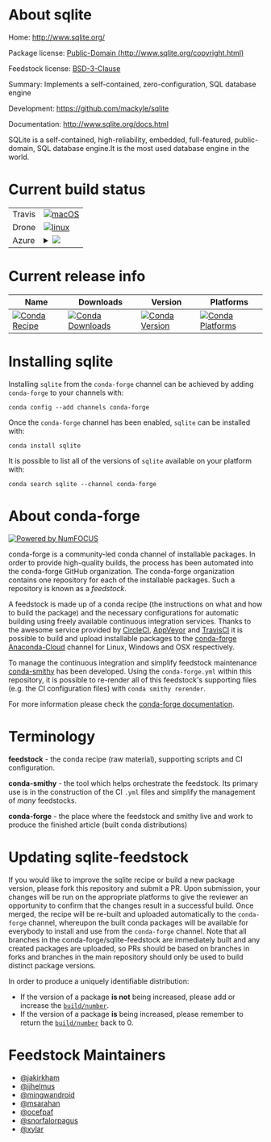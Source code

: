 About sqlite
============

Home: http://www.sqlite.org/

Package license: [Public-Domain (http://www.sqlite.org/copyright.html)](http://www.sqlite.org/copyright.html)

Feedstock license: [BSD-3-Clause](https://github.com/conda-forge/sqlite-feedstock/blob/master/LICENSE.txt)

Summary: Implements a self-contained, zero-configuration, SQL database engine

Development: https://github.com/mackyle/sqlite

Documentation: http://www.sqlite.org/docs.html

SQLite is a self-contained, high-reliability, embedded, full-featured,
public-domain, SQL database engine.It is the most used database engine
in the world.


Current build status
====================


<table><tr>
    <td>Travis</td>
    <td>
      <a href="https://travis-ci.com/conda-forge/sqlite-feedstock">
        <img alt="macOS" src="https://img.shields.io/travis/com/conda-forge/sqlite-feedstock/master.svg?label=macOS">
      </a>
    </td>
  </tr><tr>
    <td>Drone</td>
    <td>
      <a href="https://cloud.drone.io/conda-forge/sqlite-feedstock">
        <img alt="linux" src="https://img.shields.io/drone/build/conda-forge/sqlite-feedstock/master.svg?label=Linux">
      </a>
    </td>
  </tr>
    
  <tr>
    <td>Azure</td>
    <td>
      <details>
        <summary>
          <a href="https://dev.azure.com/conda-forge/feedstock-builds/_build/latest?definitionId=1960&branchName=master">
            <img src="https://dev.azure.com/conda-forge/feedstock-builds/_apis/build/status/sqlite-feedstock?branchName=master">
          </a>
        </summary>
        <table>
          <thead><tr><th>Variant</th><th>Status</th></tr></thead>
          <tbody><tr>
              <td>linux_64</td>
              <td>
                <a href="https://dev.azure.com/conda-forge/feedstock-builds/_build/latest?definitionId=1960&branchName=master">
                  <img src="https://dev.azure.com/conda-forge/feedstock-builds/_apis/build/status/sqlite-feedstock?branchName=master&jobName=linux&configuration=linux_64_" alt="variant">
                </a>
              </td>
            </tr><tr>
              <td>linux_aarch64</td>
              <td>
                <a href="https://dev.azure.com/conda-forge/feedstock-builds/_build/latest?definitionId=1960&branchName=master">
                  <img src="https://dev.azure.com/conda-forge/feedstock-builds/_apis/build/status/sqlite-feedstock?branchName=master&jobName=linux&configuration=linux_aarch64_" alt="variant">
                </a>
              </td>
            </tr><tr>
              <td>linux_ppc64le</td>
              <td>
                <a href="https://dev.azure.com/conda-forge/feedstock-builds/_build/latest?definitionId=1960&branchName=master">
                  <img src="https://dev.azure.com/conda-forge/feedstock-builds/_apis/build/status/sqlite-feedstock?branchName=master&jobName=linux&configuration=linux_ppc64le_" alt="variant">
                </a>
              </td>
            </tr><tr>
              <td>osx_64</td>
              <td>
                <a href="https://dev.azure.com/conda-forge/feedstock-builds/_build/latest?definitionId=1960&branchName=master">
                  <img src="https://dev.azure.com/conda-forge/feedstock-builds/_apis/build/status/sqlite-feedstock?branchName=master&jobName=osx&configuration=osx_64_" alt="variant">
                </a>
              </td>
            </tr><tr>
              <td>osx_arm64</td>
              <td>
                <a href="https://dev.azure.com/conda-forge/feedstock-builds/_build/latest?definitionId=1960&branchName=master">
                  <img src="https://dev.azure.com/conda-forge/feedstock-builds/_apis/build/status/sqlite-feedstock?branchName=master&jobName=osx&configuration=osx_arm64_" alt="variant">
                </a>
              </td>
            </tr><tr>
              <td>win_64</td>
              <td>
                <a href="https://dev.azure.com/conda-forge/feedstock-builds/_build/latest?definitionId=1960&branchName=master">
                  <img src="https://dev.azure.com/conda-forge/feedstock-builds/_apis/build/status/sqlite-feedstock?branchName=master&jobName=win&configuration=win_64_" alt="variant">
                </a>
              </td>
            </tr>
          </tbody>
        </table>
      </details>
    </td>
  </tr>
</table>

Current release info
====================

| Name | Downloads | Version | Platforms |
| --- | --- | --- | --- |
| [![Conda Recipe](https://img.shields.io/badge/recipe-sqlite-green.svg)](https://anaconda.org/conda-forge/sqlite) | [![Conda Downloads](https://img.shields.io/conda/dn/conda-forge/sqlite.svg)](https://anaconda.org/conda-forge/sqlite) | [![Conda Version](https://img.shields.io/conda/vn/conda-forge/sqlite.svg)](https://anaconda.org/conda-forge/sqlite) | [![Conda Platforms](https://img.shields.io/conda/pn/conda-forge/sqlite.svg)](https://anaconda.org/conda-forge/sqlite) |

Installing sqlite
=================

Installing `sqlite` from the `conda-forge` channel can be achieved by adding `conda-forge` to your channels with:

```
conda config --add channels conda-forge
```

Once the `conda-forge` channel has been enabled, `sqlite` can be installed with:

```
conda install sqlite
```

It is possible to list all of the versions of `sqlite` available on your platform with:

```
conda search sqlite --channel conda-forge
```


About conda-forge
=================

[![Powered by NumFOCUS](https://img.shields.io/badge/powered%20by-NumFOCUS-orange.svg?style=flat&colorA=E1523D&colorB=007D8A)](http://numfocus.org)

conda-forge is a community-led conda channel of installable packages.
In order to provide high-quality builds, the process has been automated into the
conda-forge GitHub organization. The conda-forge organization contains one repository
for each of the installable packages. Such a repository is known as a *feedstock*.

A feedstock is made up of a conda recipe (the instructions on what and how to build
the package) and the necessary configurations for automatic building using freely
available continuous integration services. Thanks to the awesome service provided by
[CircleCI](https://circleci.com/), [AppVeyor](https://www.appveyor.com/)
and [TravisCI](https://travis-ci.com/) it is possible to build and upload installable
packages to the [conda-forge](https://anaconda.org/conda-forge)
[Anaconda-Cloud](https://anaconda.org/) channel for Linux, Windows and OSX respectively.

To manage the continuous integration and simplify feedstock maintenance
[conda-smithy](https://github.com/conda-forge/conda-smithy) has been developed.
Using the ``conda-forge.yml`` within this repository, it is possible to re-render all of
this feedstock's supporting files (e.g. the CI configuration files) with ``conda smithy rerender``.

For more information please check the [conda-forge documentation](https://conda-forge.org/docs/).

Terminology
===========

**feedstock** - the conda recipe (raw material), supporting scripts and CI configuration.

**conda-smithy** - the tool which helps orchestrate the feedstock.
                   Its primary use is in the construction of the CI ``.yml`` files
                   and simplify the management of *many* feedstocks.

**conda-forge** - the place where the feedstock and smithy live and work to
                  produce the finished article (built conda distributions)


Updating sqlite-feedstock
=========================

If you would like to improve the sqlite recipe or build a new
package version, please fork this repository and submit a PR. Upon submission,
your changes will be run on the appropriate platforms to give the reviewer an
opportunity to confirm that the changes result in a successful build. Once
merged, the recipe will be re-built and uploaded automatically to the
`conda-forge` channel, whereupon the built conda packages will be available for
everybody to install and use from the `conda-forge` channel.
Note that all branches in the conda-forge/sqlite-feedstock are
immediately built and any created packages are uploaded, so PRs should be based
on branches in forks and branches in the main repository should only be used to
build distinct package versions.

In order to produce a uniquely identifiable distribution:
 * If the version of a package **is not** being increased, please add or increase
   the [``build/number``](https://docs.conda.io/projects/conda-build/en/latest/resources/define-metadata.html#build-number-and-string).
 * If the version of a package **is** being increased, please remember to return
   the [``build/number``](https://docs.conda.io/projects/conda-build/en/latest/resources/define-metadata.html#build-number-and-string)
   back to 0.


Feedstock Maintainers
=====================

* [@jakirkham](https://github.com/jakirkham/)
* [@jjhelmus](https://github.com/jjhelmus/)
* [@mingwandroid](https://github.com/mingwandroid/)
* [@msarahan](https://github.com/msarahan/)
* [@ocefpaf](https://github.com/ocefpaf/)
* [@snorfalorpagus](https://github.com/snorfalorpagus/)
* [@xylar](https://github.com/xylar/)


